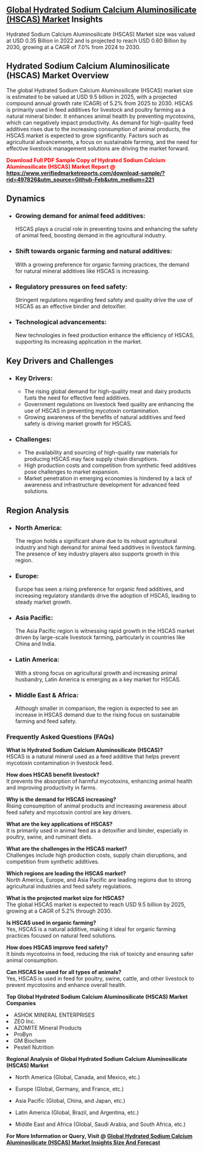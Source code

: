 <h2><a href="https://www.verifiedmarketreports.com/download-sample/?rid=497826&amp;utm_source=Github&amp;utm_medium=221" target="_blank">Global Hydrated Sodium Calcium Aluminosilicate (HSCAS) Market</a> Insights</h2><p>Hydrated Sodium Calcium Aluminosilicate (HSCAS) Market size was valued at USD 0.35 Billion in 2022 and is projected to reach USD 0.60 Billion by 2030, growing at a CAGR of 7.0% from 2024 to 2030.</p><p> <h2>Hydrated Sodium Calcium Aluminosilicate (HSCAS) Market Overview</h2> <p>The global Hydrated Sodium Calcium Aluminosilicate (HSCAS) market size is estimated to be valued at USD 9.5 billion in 2025, with a projected compound annual growth rate (CAGR) of 5.2% from 2025 to 2030. HSCAS is primarily used in feed additives for livestock and poultry farming as a natural mineral binder. It enhances animal health by preventing mycotoxins, which can negatively impact productivity. As demand for high-quality feed additives rises due to the increasing consumption of animal products, the HSCAS market is expected to grow significantly. Factors such as agricultural advancements, a focus on sustainable farming, and the need for effective livestock management solutions are driving the market forward.</p> <p><strong><p><span class=""><span style="color: #ff0000;"><strong>Download Full PDF Sample Copy of Hydrated Sodium Calcium Aluminosilicate (HSCAS) Market Report</strong> @ </span><a href="https://www.verifiedmarketreports.com/download-sample/?rid=497826&amp;utm_source=Github-Feb&amp;utm_medium=221" target="_blank">https://www.verifiedmarketreports.com/download-sample/?rid=497826&amp;utm_source=Github-Feb&amp;utm_medium=221</a></span></p></strong></p> <h2>Dynamics</h2> <ul> <li><h3>Growing demand for animal feed additives:</h3> HSCAS plays a crucial role in preventing toxins and enhancing the safety of animal feed, boosting demand in the agricultural industry.</li> <li><h3>Shift towards organic farming and natural additives:</h3> With a growing preference for organic farming practices, the demand for natural mineral additives like HSCAS is increasing.</li> <li><h3>Regulatory pressures on feed safety:</h3> Stringent regulations regarding feed safety and quality drive the use of HSCAS as an effective binder and detoxifier.</li> <li><h3>Technological advancements:</h3> New technologies in feed production enhance the efficiency of HSCAS, supporting its increasing application in the market.</li> </ul> <h2>Key Drivers and Challenges</h2> <ul> <li><h3>Key Drivers:</h3> <ul> <li>The rising global demand for high-quality meat and dairy products fuels the need for effective feed additives.</li> <li>Government regulations on livestock feed quality are enhancing the use of HSCAS in preventing mycotoxin contamination.</li> <li>Growing awareness of the benefits of natural additives and feed safety is driving market growth for HSCAS.</li> </ul> </li> <li><h3>Challenges:</h3> <ul> <li>The availability and sourcing of high-quality raw materials for producing HSCAS may face supply chain disruptions.</li> <li>High production costs and competition from synthetic feed additives pose challenges to market expansion.</li> <li>Market penetration in emerging economies is hindered by a lack of awareness and infrastructure development for advanced feed solutions.</li> </ul> </li> </ul> <h2>Region Analysis</h2> <ul> <li><h3>North America:</h3> The region holds a significant share due to its robust agricultural industry and high demand for animal feed additives in livestock farming. The presence of key industry players also supports growth in this region.</li> <li><h3>Europe:</h3> Europe has seen a rising preference for organic feed additives, and increasing regulatory standards drive the adoption of HSCAS, leading to steady market growth.</li> <li><h3>Asia Pacific:</h3> The Asia Pacific region is witnessing rapid growth in the HSCAS market driven by large-scale livestock farming, particularly in countries like China and India.</li> <li><h3>Latin America:</h3> With a strong focus on agricultural growth and increasing animal husbandry, Latin America is emerging as a key market for HSCAS.</li> <li><h3>Middle East & Africa:</h3> Although smaller in comparison, the region is expected to see an increase in HSCAS demand due to the rising focus on sustainable farming and feed safety.</li> </ul> <h3>Frequently Asked Questions (FAQs)</h3> <p><strong>What is Hydrated Sodium Calcium Aluminosilicate (HSCAS)?</strong><br>HSCAS is a natural mineral used as a feed additive that helps prevent mycotoxin contamination in livestock feed.</p> <p><strong>How does HSCAS benefit livestock?</strong><br>It prevents the absorption of harmful mycotoxins, enhancing animal health and improving productivity in farms.</p> <p><strong>Why is the demand for HSCAS increasing?</strong><br>Rising consumption of animal products and increasing awareness about feed safety and mycotoxin control are key drivers.</p> <p><strong>What are the key applications of HSCAS?</strong><br>It is primarily used in animal feed as a detoxifier and binder, especially in poultry, swine, and ruminant diets.</p> <p><strong>What are the challenges in the HSCAS market?</strong><br>Challenges include high production costs, supply chain disruptions, and competition from synthetic additives.</p> <p><strong>Which regions are leading the HSCAS market?</strong><br>North America, Europe, and Asia Pacific are leading regions due to strong agricultural industries and feed safety regulations.</p> <p><strong>What is the projected market size for HSCAS?</strong><br>The global HSCAS market is expected to reach USD 9.5 billion by 2025, growing at a CAGR of 5.2% through 2030.</p> <p><strong>Is HSCAS used in organic farming?</strong><br>Yes, HSCAS is a natural additive, making it ideal for organic farming practices focused on natural feed solutions.</p> <p><strong>How does HSCAS improve feed safety?</strong><br>It binds mycotoxins in feed, reducing the risk of toxicity and ensuring safer animal consumption.</p> <p><strong>Can HSCAS be used for all types of animals?</strong><br>Yes, HSCAS is used in feed for poultry, swine, cattle, and other livestock to prevent mycotoxins and enhance overall health.</p> </p><p><strong>Top Global Hydrated Sodium Calcium Aluminosilicate (HSCAS) Market Companies</strong></p><div data-test-id=""><p><li>ASHOK MINERAL ENTERPRISES</li><li> ZEO Inc.</li><li> AZOMITE Mineral Products</li><li> ProByn</li><li> GM Biochem</li><li> Pestell Nutrition</li></p><div><strong>Regional Analysis of&nbsp;Global Hydrated Sodium Calcium Aluminosilicate (HSCAS) Market</strong></div><ul><li dir="ltr"><p dir="ltr">North America&nbsp;(Global, Canada, and Mexico, etc.)</p></li><li dir="ltr"><p dir="ltr">Europe (Global, Germany, and France, etc.)</p></li><li dir="ltr"><p dir="ltr">Asia Pacific&nbsp;(Global, China, and Japan, etc.)</p></li><li dir="ltr"><p dir="ltr">Latin America&nbsp;(Global, Brazil, and Argentina, etc.)</p></li><li dir="ltr">Middle East and Africa&nbsp;(Global, Saudi Arabia, and South Africa, etc.)</li></ul><p><strong>For More Information or Query, Visit @&nbsp;</strong><strong><a href="https://www.verifiedmarketreports.com/product/hydrated-sodium-calcium-aluminosilicate-hscas-market/?utm_source=Github&amp;utm_medium=221" target="_blank">Global Hydrated Sodium Calcium Aluminosilicate (HSCAS) Market Insights Size And Forecast</a></strong></p></div>

